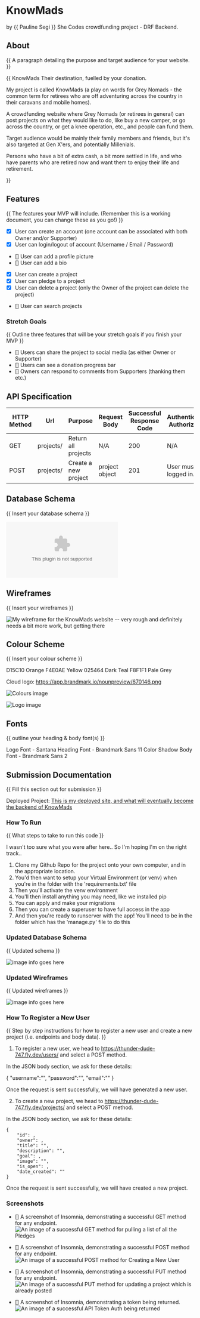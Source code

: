 # KnowMads
by {{ Pauline Segi }}
She Codes crowdfunding project - DRF Backend.

## About
{{ A paragraph detailing the purpose and target audience for your website. }}

{{ 
KnowMads
Their destination, fuelled by your donation.

My project is called KnowMads (a play on words for Grey Nomads - the common term for retirees who are off adventuring across the country in their caravans and mobile homes).

A crowdfunding website where Grey Nomads (or retirees in general) can post projects on what they would like to do, like buy a new camper, or go across the country, or get a knee operation, etc., and people can fund them. 

Target audience would be mainly their family members and friends, but it's also targeted at Gen X'ers, and potentially Millenials. 

Persons who have a bit of extra cash, a bit more settled in life, and who have parents who are retired now and want them to enjoy their life and retirement. 

}}


## Features
{{ The features your MVP will include. (Remember this is a working document, you can change these as you go!) }}
* [x] User can create an account (one account can be associated with both Owner and/or Supporter)
* [x] User can login/logout of account (Username / Email / Password)
* [] User can add a profile picture
* [] User can add a bio
* [x] User can create a project
* [x] User can pledge to a project
* [x] User can delete a project (only the Owner of the project can delete the project)
* [] User can search projects



### Stretch Goals
{{ Outline three features that will be your stretch goals if you finish your MVP }}

* [] Users can share the project to social media (as either Owner or Supporter)
* [] Users can see a donation progress bar
* [] Owners can respond to comments from Supporters (thanking them etc.) 


## API Specification

| HTTP Method | Url | Purpose | Request Body | Successful Response Code | Authentication <br /> Authorization
| --- | ------- | ------ | ---- | -----| ----|
| GET | projects/ | Return all projects | N/A | 200 | N/A |
| POST | projects/ | Create a new project | project object | 201 | User must be logged in. |



## Database Schema
{{ Insert your database schema }}

![My Database Schema list which so far I have achieved, but could potentially look at adding more](./REST-API-Specs.xlsx)


## Wireframes
{{ Insert your wireframes }}

![My wireframe for the KnowMads website -- very rough and definitely needs a bit more work, but getting there](./docs/image.png)


## Colour Scheme
{{ Insert your colour scheme }}

D15C10 Orange
F4E0AE Yellow
025464 Dark Teal
F8F1F1 Pale Grey

Cloud logo: https://app.brandmark.io/nounpreview/670146.png

![Colours image](./docs/img/colours.png)

![Logo image](./docs/img/logo.png)


## Fonts
{{ outline your heading & body font(s) }}

Logo Font - Santana
Heading Font - Brandmark Sans 11 Color Shadow
Body Font - Brandmark Sans 2



## Submission Documentation
{{ Fill this section out for submission }}

Deployed Project: [This is my deployed site, and what will eventually become the backend of KnowMads](https://thunder-dude-747.fly.dev/projects/)


### How To Run
{{ What steps to take to run this code }}

I wasn't too sure what you were after here.. So I'm hoping I'm on the right track..

1. Clone my Github Repo for the project onto your own computer, and in the appropriate location.
2. You'd then want to setup your Virtual Environment (or venv) when you're in the folder with the 'requirements.txt' file
3. Then you'll activate the venv environment
4. You'll then install anything you may need, like we installed pip
5. You can apply and make your migrations
6. Then you can create a superuser to have full access in the app
7. And then you're ready to runserver with the app! You'll need to be in the folder which has the 'manage.py' file to do this


### Updated Database Schema
{{ Updated schema }}

![image info goes here](./docs/image.png)


### Updated Wireframes
{{  Updated wireframes }}

![image info goes here](./docs/image.png)


### How To Register a New User
{{ Step by step instructions for how to register a new user and create a new project (i.e. endpoints and body data). }}

1. To register a new user, we head to https://thunder-dude-747.fly.dev/users/ and select a POST method. 

In the JSON body section, we ask for these details:

{
	"username":"",
	"password":"",
	"email":""
}

Once the request is sent successfully, we will have generated a new user.


2. To create a new project, we head to https://thunder-dude-747.fly.dev/projects/ and select a POST method. 

In the JSON body section, we ask for these details:

	{
		"id": ,
		"owner": ,
		"title": "",
		"description": "",
		"goal": ,
		"image": "",
		"is_open": ,
		"date_created": ""
	}

Once the request is sent successfully, we will have created a new project.



### Screenshots
* [] A screenshot of Insomnia, demonstrating a successful GET method for any endpoint.
![An image of a successful GET method for pulling a list of all the Pledges](./project_files/GET.png)

* [] A screenshot of Insomnia, demonstrating a successful POST method for any endpoint.
![An image of a successful POST method for Creating a New User](./project_files/POST.png)

* [] A screenshot of Insomnia, demonstrating a successful PUT method for any endpoint.
![An image of a successful PUT method for updating a project which is already posted](./project_files/PUT.png)

* [] A screenshot of Insomnia, demonstrating a token being returned.
![An image of a successful API Token Auth being returned](./project_files/TOKEN.png)